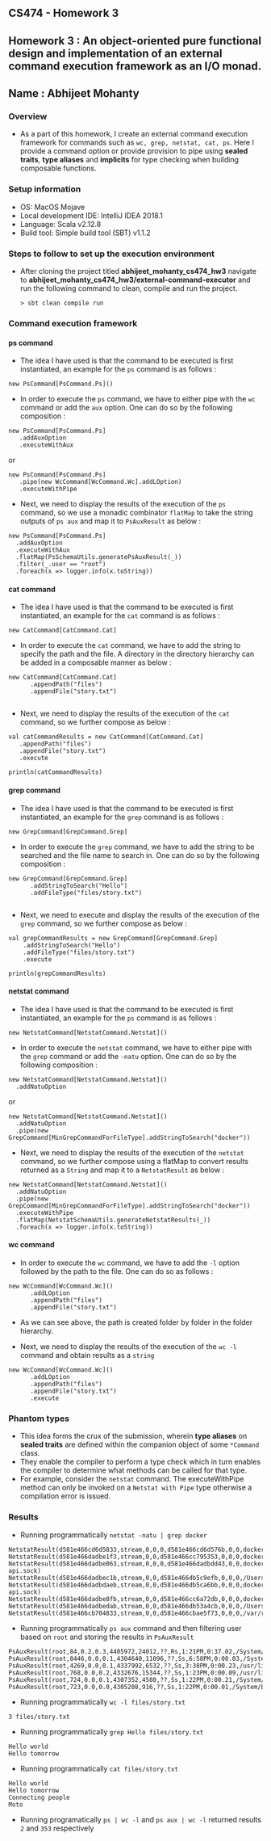 CS474 - Homework 3
---
Homework 3 : An object-oriented pure functional design and implementation of an external command execution framework as an I/O monad.
---
Name : Abhijeet Mohanty
---
### Overview

* As a part of this homework, I create an external command execution framework for commands such as `wc, grep, netstat, cat, ps`. Here I provide
a command option or provide provision to pipe using **sealed traits**, **type aliases** and **implicits** for type checking when
building composable functions.
 
### Setup information

* OS: MacOS Mojave
* Local development IDE: IntelliJ IDEA 2018.1
* Language: Scala v2.12.8
* Build tool: Simple build tool (SBT) v1.1.2 

### Steps to follow to set up the execution environment

* After cloning the project titled **abhijeet_mohanty_cs474_hw3** navigate to **abhijeet_mohanty_cs474_hw3/external-command-executor** and run the following command to clean, compile and run the project.
    
    `> sbt clean compile run`
    

### Command execution framework

#### ps command
* The idea I have used is that the command to be executed is first instantiated, an example for the `ps` command is as follows :

``
new PsCommand[PsCommand.Ps]()
``

* In order to execute the `ps` command, we have to either pipe with the `wc` command or add the `aux` option. One can do so by the following composition :

````
new PsCommand[PsCommand.Ps]
   .addAuxOption
   .executeWithAux
````

or

````
new PsCommand[PsCommand.Ps]
   .pipe(new WcCommand[WcCommand.Wc].addLOption)
   .executeWithPipe
````

* Next, we need to display the results of the execution of the `ps` command, so we use a monadic combinator `flatMap` to
 take the string outputs of `ps aux` and map it to `PsAuxResult` as below :

````
new PsCommand[PsCommand.Ps]
  .addAuxOption
  .executeWithAux
  .flatMap(PsSchemaUtils.generatePsAuxResult(_))
  .filter(_.user == "root")
  .foreach(x => logger.info(x.toString))
````

#### cat command
* The idea I have used is that the command to be executed is first instantiated, an example for the `cat` command is as follows :

``
new CatCommand[CatCommand.Cat]
``

* In order to execute the `cat` command, we have to add the string to specify the path and the file. A directory in the directory hierarchy can be added in a composable manner as below :

````
new CatCommand[CatCommand.Cat]
      .appendPath("files")
      .appendFile("story.txt")
      
````

* Next, we need to display the results of the execution of the `cat` command, so we further compose as below :

````
val catCommandResults = new CatCommand[CatCommand.Cat]
   .appendPath("files")
   .appendFile("story.txt")
   .execute
   
println(catCommandResults)    
````

#### grep command
* The idea I have used is that the command to be executed is first instantiated, an example for the `grep` command is as follows :

``
new GrepCommand[GrepCommand.Grep]
``

* In order to execute the `grep` command, we have to add the string to be searched and the file name to search in. One can do so by the following composition :

````
new GrepCommand[GrepCommand.Grep]
      .addStringToSearch("Hello")
      .addFileType("files/story.txt")
      
````


* Next, we need to execute and display the results of the execution of the `grep` command, so we further compose as below :

````
val grepCommandResults = new GrepCommand[GrepCommand.Grep]
    .addStringToSearch("Hello")
    .addFileType("files/story.txt")
    .execute
      
println(grepCommandResults)    
````

#### netstat command
* The idea I have used is that the command to be executed is first instantiated, an example for the `ps` command is as follows :

``
new NetstatCommand[NetstatCommand.Netstat]()
``

* In order to execute the `netstat` command, we have to either pipe with the `grep` command or add the `-natu` option. One can do so by the following composition :

````
new NetstatCommand[NetstatCommand.Netstat]()
  .addNatuOption
````

or

````
new NetstatCommand[NetstatCommand.Netstat]()
  .addNatuOption
  .pipe(new GrepCommand[MinGrepCommandForFileType].addStringToSearch("docker"))
````

* Next, we need to display the results of the execution of the `netstat` command, so we further compose using a flatMap
 to convert results returned as a `String` and map it to a `NetstatResult` as below :

````
new NetstatCommand[NetstatCommand.Netstat]()
  .addNatuOption
  .pipe(new GrepCommand[MinGrepCommandForFileType].addStringToSearch("docker"))
  .executeWithPipe
  .flatMap(NetstatSchemaUtils.generateNetstatResults(_))
  .foreach(x => logger.info(x.toString))
````

#### wc command

* In order to execute the `wc` command, we have to add the `-l` option followed by the path to the file. One can do so as follows :

````
new WcCommand[WcCommand.Wc]()
      .addLOption
      .appendPath("files")
      .appendFile("story.txt")
````
* As we can see above, the path is created folder by folder in the folder hierarchy.

* Next, we need to display the results of the execution of the `wc -l` command and obtain results as a `string`

````
new WcCommand[WcCommand.Wc]()
      .addLOption
      .appendPath("files")
      .appendFile("story.txt")
      .execute
````


### Phantom types

* This idea forms the crux of the submission, wherein **type aliases** on **sealed traits** are defined within the companion object of some `*Command` class. 
* They enable the compiler to perform a type check which in turn enables the compiler to determine what methods can be called
for that type.
* For example, consider the `netstat` command. The executeWithPipe method can only be invoked on a `Netstat with Pipe` type otherwise a compilation error is issued.

### Results

* Running programmatically `netstat -natu | grep docker` 

````
NetstatResult(d581e466cd6d5833,stream,0,0,0,d581e466cd6d576b,0,0,docker.sock)
NetstatResult(d581e466dadbe1f3,stream,0,0,d581e466cc795353,0,0,0,docker.raw.sock)
NetstatResult(d581e466dadbe063,stream,0,0,0,d581e466dadbdd43,0,0,docker-api.sock)
NetstatResult(d581e466dadbec1b,stream,0,0,d581e466db5c9efb,0,0,0,/Users/SubrataMohanty/Library/Containers/com.docker.docker/Data/vms/0/00000002.0000f3a4)
NetstatResult(d581e466dadbdaeb,stream,0,0,d581e466db5ca6bb,0,0,0,docker-api.sock)
NetstatResult(d581e466dadbe8fb,stream,0,0,d581e466cc6a72db,0,0,0,docker.sock)
NetstatResult(d581e466dadbedab,stream,0,0,d581e466db53a4cb,0,0,0,/Users/SubrataMohanty/Library/Containers/com.docker.docker/Data/vms/0/00000002.00001000)
NetstatResult(d581e466cb704833,stream,0,0,d581e466cbae5f73,0,0,0,/var/run/com.docker.vmnetd.sock)
````
* Running programmatically `ps aux` command and then filtering user based on `root` and storing the results in `PsAuxResult`

````
PsAuxResult(root,84,0.2,0.3,4405972,24012,??,Rs,1:21PM,0:37.02,/System/Library/Frameworks/CoreServices.framework/Frameworks/Metadata.framework/Support/mds)
PsAuxResult(root,8446,0.0,0.1,4304640,11096,??,Ss,6:58PM,0:00.03,/System/Library/PrivateFrameworks/CommerceKit.framework/Versions/A/Resources/storeinstalld)
PsAuxResult(root,4269,0.0,0.1,4337992,6532,??,Ss,3:38PM,0:00.23,/usr/libexec/dprivacyd)
PsAuxResult(root,768,0.0,0.2,4332676,15344,??,Ss,1:23PM,0:00.09,/usr/libexec/dmd)
PsAuxResult(root,724,0.0,0.1,4307352,4580,??,Ss,1:22PM,0:00.21,/System/Library/PrivateFrameworks/CoreSymbolication.framework/coresymbolicationd)
PsAuxResult(root,723,0.0,0.0,4305208,916,??,Ss,1:22PM,0:00.01,/System/Library/Frameworks/CoreMediaIO.framework/Versions/A/XPCServices/com.apple.cmio.registerassistantservice.xpc/Contents/MacOS/com.apple.cmio.registerassistantservice)
````

* Running programmatically `wc -l files/story.txt`

````
3 files/story.txt
````

* Running programmatically `grep Hello files/story.txt`

````
Hello world
Hello tomorrow
````

* Running programmatically `cat files/story.txt`

````
Hello world
Hello tomorrow
Connecting people
Moto
````

* Running programatically `ps | wc -l` and `ps aux | wc -l` returned results `2` and `353` respectively